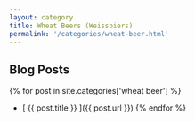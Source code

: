 ```yaml
---
layout: category
title: Wheat Beers (Weissbiers)
permalink: '/categories/wheat-beer.html'
---
```


## Blog Posts

{% for post in site.categories['wheat beer'] %}
  * [ {{ post.title }} ]({{ post.url }})
{% endfor %}
